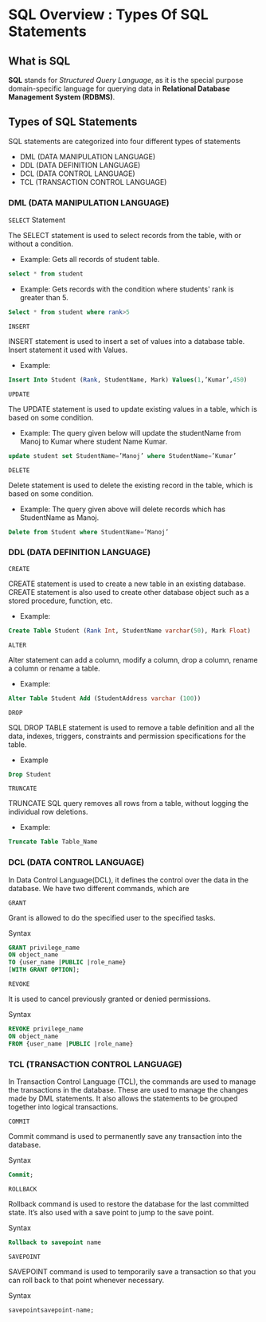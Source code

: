 # SQL Overview : Types Of SQL Statements

## What is SQL

**SQL** stands for *Structured Query Language*, as it is the special purpose domain-specific language for querying data in **Relational Database Management System (RDBMS)**.

## Types of SQL Statements

SQL statements are categorized into four different types of statements

- DML (DATA MANIPULATION LANGUAGE)
- DDL (DATA DEFINITION LANGUAGE)
- DCL (DATA CONTROL LANGUAGE)
- TCL (TRANSACTION CONTROL LANGUAGE)


### DML (DATA MANIPULATION LANGUAGE)

`SELECT` Statement

The SELECT statement is used to select records from the table, with or without a condition.

- Example: Gets all records of student table.
```sql
select * from student
```
- Example: Gets records with the condition where students' rank is greater than 5.
```sql
Select * from student where rank>5
```

`INSERT`

INSERT statement is used to insert a set of values into a database table. Insert statement it used with Values.

- Example:
```sql
Insert Into Student (Rank, StudentName, Mark) Values(1,’Kumar’,450)
```

`UPDATE`

The UPDATE statement is used to update existing values in a table, which is based on some condition.

- Example: The query given below will update the studentName from Manoj to Kumar where student Name Kumar.
```sql
update student set StudentName=’Manoj’ where StudentName=’Kumar’
```

`DELETE`

Delete statement is used to delete the existing record in the table, which is based on some condition.

- Example: The query given above will delete records which has StudentName as Manoj.
```sql
Delete from Student where StudentName=’Manoj’
```

### DDL (DATA DEFINITION LANGUAGE)

`CREATE`

CREATE statement is used to create a new table in an existing database. CREATE statement is also used to create other database object such as a stored procedure, function, etc.

- Example:
```sql
Create Table Student (Rank Int, StudentName varchar(50), Mark Float)
```

`ALTER`

Alter statement can add a column, modify a column, drop a column, rename a column or rename a table.

- Example:
```sql
Alter Table Student Add (StudentAddress varchar (100))
```

`DROP`

SQL DROP TABLE statement is used to remove a table definition and all the data, indexes, triggers, constraints and permission specifications for the table.

- Example
```sql
Drop Student
```

`TRUNCATE`

TRUNCATE SQL query removes all rows from a table, without logging the individual row deletions.

- Example:
```sql
Truncate Table Table_Name
```

### DCL (DATA CONTROL LANGUAGE)

In Data Control Language(DCL), it defines the control over the data in the database. We have two different commands, which are

`GRANT`

Grant is allowed to do the specified user to the specified tasks.

Syntax

```sql
GRANT privilege_name
ON object_name
TO {user_name |PUBLIC |role_name}
[WITH GRANT OPTION];
```

`REVOKE`

It is used to cancel previously granted or denied permissions.

Syntax

```sql
REVOKE privilege_name
ON object_name
FROM {user_name |PUBLIC |role_name}
```

### TCL (TRANSACTION CONTROL LANGUAGE)

In Transaction Control Language (TCL), the commands are used to manage the transactions in the database. These are used to manage the changes made by DML statements. It also allows the statements to be grouped together into logical transactions.

`COMMIT`

Commit command is used to permanently save any transaction into the database.

Syntax

```sql
Commit;
```

`ROLLBACK`

Rollback command is used to restore the database for the last committed state. It’s also used with a save point to jump to the save point.

Syntax

```sql
Rollback to savepoint name
```

`SAVEPOINT`

SAVEPOINT command is used to temporarily save a transaction so that you can roll back to that point whenever necessary. 

Syntax

```sql
savepointsavepoint-name;
```

